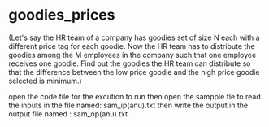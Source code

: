 # goodies_prices
(Let's say the HR team of a company has goodies set of size N each with a different price tag for each goodie. Now the HR team has to distribute the goodies among the M employees in the company such that one employee receives one goodie. Find out the goodies the HR team can distribute so that the difference between the low price goodie and the high price goodie selected is minimum.)

open the code file for the excution to run
then open the sampple fle to read the inputs in the file named: sam_ip(anu).txt
then write the output in the output file named : sam_op(anu).txt
